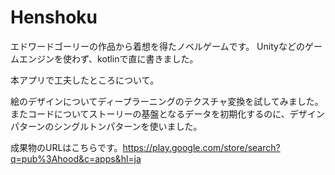 # Henshoku
エドワードゴーリーの作品から着想を得たノベルゲームです。 Unityなどのゲームエンジンを使わず、kotlinで直に書きました。 

本アプリで工夫したところについて。

絵のデザインについてディープラーニングのテクスチャ変換を試してみました。
またコードについてストーリーの基盤となるデータを初期化するのに、デザインパターンのシングルトンパターンを使いました。

成果物のURLはこちらです。https://play.google.com/store/search?q=pub%3Ahood&c=apps&hl=ja 
